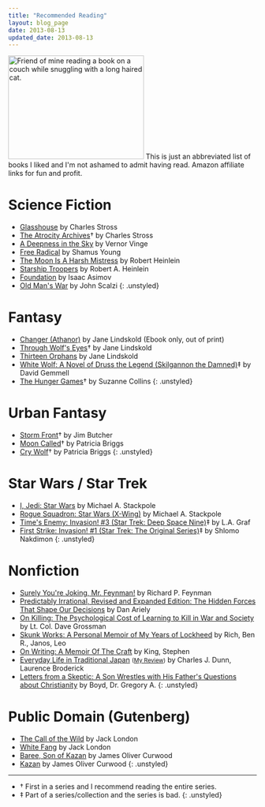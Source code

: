 ```yaml
---
title: "Recommended Reading"
layout: blog_page
date: 2013-08-13
updated_date: 2013-08-13
---
```


<img src="/images/shalom-snuggles.jpg" height="210" width="275" class="hide-for-small right pad-left" alt="Friend of mine reading a book on a couch while snuggling with a long haired cat." title="A friend of mine with another friend's cat.">
This is just an abbreviated list of books I liked and I'm not ashamed to admit having read.
Amazon affiliate links for fun and profit. 

# Science Fiction
* [Glasshouse](http://amzn.to/16KeS7w) by Charles Stross
* [The Atrocity Archives](http://amzn.to/16ahXP4)&dagger; by Charles Stross
* [A Deepness in the Sky](http://amzn.to/16ai8Ki) by Vernor Vinge
* [Free Radical](http://www.shamusyoung.com/shocked/) by Shamus Young
* [The Moon Is A Harsh Mistress](http://amzn.to/19hi64z) by Robert Heinlein
* [Starship Troopers](http://amzn.to/14arYZo) by Robert A. Heinlein
* [Foundation](http://amzn.to/13znSdo) by Isaac Asimov
* [Old Man's War](http://amzn.to/13znWd8) by John Scalzi
{: .unstyled}

# Fantasy
* [Changer (Athanor)](http://amzn.to/16aioZH) by Jane Lindskold (Ebook only, out of print)
* [Through Wolf's Eyes](http://amzn.to/16aivoa)&dagger; by Jane Lindskold
* [Thirteen Orphans](http://amzn.to/16aiwIS) by Jane Lindskold
* [White Wolf: A Novel of Druss the Legend (Skilgannon the Damned)](http://amzn.to/14K2J3E)&Dagger; by David Gemmell
* [The Hunger Games](http://amzn.to/1buaV9O)&dagger; by Suzanne Collins
{: .unstyled}

# Urban Fantasy
* [Storm Front](http://amzn.to/16KfkCB)&dagger; by Jim Butcher
* [Moon Called](http://amzn.to/19hiBf1)&dagger; by Patricia Briggs
* [Cry Wolf](http://amzn.to/16KfpWY)&dagger; by Patricia Briggs
{: .unstyled}

# Star Wars / Star Trek
* [I, Jedi: Star Wars](http://amzn.to/14K2Xrs) by Michael A. Stackpole 
* [Rogue Squadron: Star Wars (X-Wing)](http://amzn.to/16aiMHI) by Michael A. Stackpole
* [Time's Enemy: Invasion! #3 (Star Trek: Deep Space Nine)](http://amzn.to/19hiEr6)&Dagger; by L.A. Graf
* [First Strike: Invasion! #1 (Star Trek: The Original Series)](http://amzn.to/16aiQY7)&Dagger; by Shlomo Nakdimon
{: .unstyled}

# Nonfiction
* [Surely You're Joking, Mr. Feynman!](http://amzn.to/19hiKPw) by Richard P. Feynman
* [Predictably Irrational, Revised and Expanded Edition: The Hidden Forces That Shape Our Decisions](http://amzn.to/19saQGH) by Dan Ariely
* [On Killing: The Psychological Cost of Learning to Kill in War and Society](http://amzn.to/14atb32) by Lt. Col. Dave Grossman
* [Skunk Works: A Personal Memoir of My Years of Lockheed](http://amzn.to/16KfGsQ) by Rich, Ben R., Janos, Leo
* [On Writing: A Memoir Of The Craft](http://amzn.to/19hiUXf) by King, Stephen
* [Everyday Life in Traditional Japan](http://amzn.to/16q6xpi) <small>([My Review](/blog/2013/08/05/researching-edo-period-japan))</small> by  Charles J. Dunn, Laurence Broderick 
* [Letters from a Skeptic: A Son Wrestles with His Father's Questions about Christianity](http://amzn.to/16KfIB5) by Boyd, Dr. Gregory A.
{: .unstyled}

# Public Domain (Gutenberg)

* [The Call of the Wild](http://www.gutenberg.org/ebooks/215) by Jack London
* [White Fang](http://www.gutenberg.org/ebooks/910) by Jack London
* [Baree, Son of Kazan](http://www.gutenberg.org/ebooks/4748) by James Oliver Curwood
* [Kazan](http://www.gutenberg.org/ebooks/10084) by James Oliver Curwood
{: .unstyled}

---

* &dagger; First in a series and I recommend reading the entire series.
* &Dagger; Part of a series/collection and the series is bad.
{: .unstyled}
